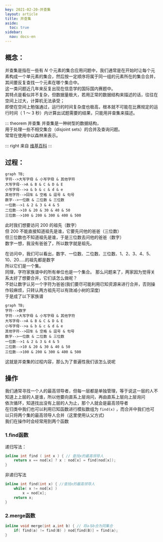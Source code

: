 ```yaml
---
key: 2021-02-20-并查集
layout: article
title: 并查集
aside:
  toc: true
sidebar:
  nav: docs-en
---
```


## 概念：
并查集是指在一些有 $N$ 个元素的集合应用问题中，我们通常是在开始时让每个元素构成一个单元素的集合，然后按一定顺序将属于同一组的元素所在的集合合并，  
其间要反复查找一个元素在哪个集合中。  
这一类问题近几年来反复出现在信息学的国际国内赛题中。  
其特点是看似并不复杂，但数据量极大，若用正常的数据结构来描述的话，往往在空间上过大，计算机无法承受；  
即使在空间上勉强通过，运行的时间复杂度也极高，根本就不可能在比赛规定的运行时间（ $1$ ～ $3$ 秒）内计算出试题需要的结果，只能用并查集来描述。    
  
::: theorem 并查集
并查集是一种树型的数据结构，  
用于处理一些不相交集合（disjoint sets）的合并及查询问题。  
常常在使用中以森林来表示。

::: right
来自 [维基百科](https://baike.baidu.com/item/%E5%B9%B6%E6%9F%A5%E9%9B%86/9388442)
:::

## 过程：


```mermaid
graph TB;
字符-->大写字母 & 小写字母 & 其他字符
大写字母-->A & B & C & D & E
小写字母-->a & b & c & d & e
其他字符-->回车 & 空格 & 逗号 & 句号 
数字-->一位数 & 二位数 & 三位数
一位数-->1 & 2 & 3 & 4 & 5 
二位数-->10 & 20 & 30 & 40 & 50
三位数-->100 & 200 & 300 & 400 & 500 
```

此时我们想要访问 $200$ 的祖先（数字）  
但 $200$ 不能直接知道祖先是谁，它要先问他的爸爸（三位数）  
但三位数也不知道祖先是谁，于是三位数去问他的爸爸（数字）  
数字一想，我没有爸爸了，所以数字就是祖先。  
  
在访问中，我们可以看出，数字、一位数、二位数、三位数、$1$、$2$、$3$、$4$、$5$、$10$、$20$.....的祖先都是数字  
所以它们是一个集。  
同理，字符家族谱中的所有单位也是一个集合。
那么问题来了，两家因为觉得关系太好了想要合并，它们该怎么做呢？  
不妨让数字认另一个字符为爸爸(我们要尽可能利用已知资源来进行合并，否则操作较麻烦，只转认两方祖先可以有效减小树的深度)  
于是成了以下家族谱  

```mermaid
graph TB;
字符-->数字
字符-->大写字母 & 小写字母 & 其他字符
大写字母-->A & B & C & D & E
小写字母-->a & b & c & d & e
其他字符-->回车 & 空格 & 逗号 & 句号 
数字-->一位数 & 二位数 & 三位数
一位数-->1 & 2 & 3 & 4 & 5 
二位数-->10 & 20 & 30 & 40 & 50
三位数-->100 & 200 & 300 & 400 & 500 
```
  
这就是并查集的过程内容，那么为了普遍性我们该怎么说呢  
## 操作
我们通常寻找一个人的最高领导者，但每一层都是单独管理，等于说这一层的人不知道上上层的人是谁，所以他要向直系上层询问，再由直系上层向上层询问  
依次循环，知道找出没有上层的人为止，那个人就会是最高领导者  
在归类中我们也可以利用已知函数进行模拟数组为 `find(x)` ，而合并中我们也可以只将两个集的最高领导人合并（这里使用认父方式)  
我们在操作时会经常用到两个函数  

### 1.find函数
递归写法：  

```cpp
inline int find ( int x ) { // 查找x的最高领导人
    return x == nod[x] ? x : nod[x] = find(nod[x]);
}
```
  
非递归写法  

```cpp
inline int find(int x) { //查找x的最高领导人
    while( x != nod[x] )  
        x = nod[x];
    return x;
}
```

### 2.merge函数
  
```cpp
inline void merge(int a,int b) { // 将a与b合为同集合 
    if( find(a) != find(B) ) nod[find(B)] = find(a);
}
```

